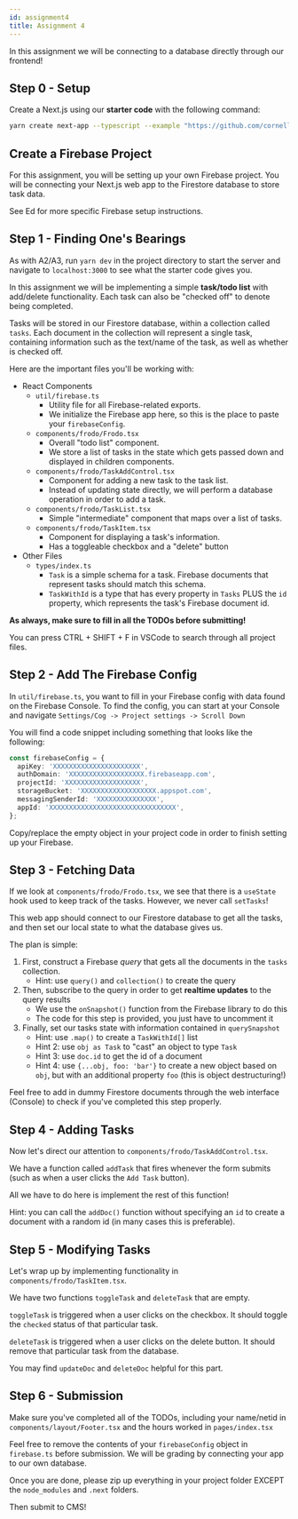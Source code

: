 ```yaml
---
id: assignment4
title: Assignment 4
---
```


In this assignment we will be connecting to a database directly through our
frontend!

## Step 0 - Setup

Create a Next.js using our **starter code** with the following command:

```bash
yarn create next-app --typescript --example "https://github.com/cornell-dti/trends-sp22-starters/tree/main/a4" YOUR_DIR_NAME
```

## Create a Firebase Project

For this assignment, you will be setting up your own Firebase project. You will
be connecting your Next.js web app to the Firestore database to store task data.

See Ed for more specific Firebase setup instructions.

## Step 1 - Finding One's Bearings

As with A2/A3, run `yarn dev` in the project directory to start the server and
navigate to `localhost:3000` to see what the starter code gives you.

In this assignment we will be implementing a simple **task/todo list** with
add/delete functionality. Each task can also be "checked off" to denote being
completed.

Tasks will be stored in our Firestore database, within a collection called
`tasks`. Each document in the collection will represent a single task,
containing information such as the text/name of the task, as well as whether is
checked off.

Here are the important files you'll be working with:

- React Components
  - `util/firebase.ts`
    - Utility file for all Firebase-related exports.
    - We initialize the Firebase app here, so this is the place to paste your
      `firebaseConfig`.
  - `components/frodo/Frodo.tsx`
    - Overall "todo list" component.
    - We store a list of tasks in the state which gets passed down and displayed
      in children components.
  - `components/frodo/TaskAddControl.tsx`
    - Component for adding a new task to the task list.
    - Instead of updating state directly, we will perform a database
      operation in order to add a task.
  - `components/frodo/TaskList.tsx`
    - Simple "intermediate" component that maps over a list of tasks.
  - `components/frodo/TaskItem.tsx`
    - Component for displaying a task's information.
    - Has a toggleable checkbox and a "delete" button
- Other Files
  - `types/index.ts`
    - `Task` is a simple schema for a task. Firebase documents that represent
      tasks should match this schema.
    - `TaskWithId` is a type that has every property in `Tasks` PLUS the `id`
      property, which represents the task's Firebase document id.

**As always, make sure to fill in all the TODOs before submitting!**

You can press CTRL + SHIFT + F in VSCode to search through all project files.

## Step 2 - Add The Firebase Config

In `util/firebase.ts`, you want to fill in your Firebase config with data found
on the Firebase Console. To find the config, you can start at your Console and
navigate `Settings/Cog -> Project settings -> Scroll Down`

You will find a code snippet including something that looks like the following:

```typescript
const firebaseConfig = {
  apiKey: 'XXXXXXXXXXXXXXXXXXXXXX',
  authDomain: 'XXXXXXXXXXXXXXXXXXX.firebaseapp.com',
  projectId: 'XXXXXXXXXXXXXXXXXXX',
  storageBucket: 'XXXXXXXXXXXXXXXXXXX.appspot.com',
  messagingSenderId: 'XXXXXXXXXXXXXXX',
  appId: 'XXXXXXXXXXXXXXXXXXXXXXXXXXXXXXXX',
};
```

Copy/replace the empty object in your project code in order to finish setting up
your Firebase.

## Step 3 - Fetching Data

If we look at `components/frodo/Frodo.tsx`, we see that there is a `useState`
hook used to keep track of the tasks. However, we never call `setTasks`!

This web app should connect to our Firestore database to get all the tasks, and
then set our local state to what the database gives us.

The plan is simple:

1. First, construct a Firebase _query_ that gets all the documents in the `tasks`
   collection.
   - Hint: use `query()` and `collection()` to create the query
2. Then, subscribe to the query in order to get **realtime updates** to the
   query results
   - We use the `onSnapshot()` function from the Firebase library to do this
   - The code for this step is provided, you just have to uncomment it
3. Finally, set our tasks state with information contained in `querySnapshot`
   - Hint: use `.map()` to create a `TaskWithId[]` list
   - Hint 2: use `obj as Task` to "cast" an object to type `Task`
   - Hint 3: use `doc.id` to get the id of a document
   - Hint 4: use `{...obj, foo: 'bar'}` to create a new object based on `obj`,
     but with an additional property `foo` (this is object destructuring!)

Feel free to add in dummy Firestore documents through the web interface
(Console) to check if you've completed this step properly.

## Step 4 - Adding Tasks

Now let's direct our attention to `components/frodo/TaskAddControl.tsx`.

We have a function called `addTask` that fires whenever the form submits (such
as when a user clicks the `Add Task` button).

All we have to do here is implement the rest of this function!

Hint: you can call the `addDoc()` function without specifying an `id` to create
a document with a random id (in many cases this is preferable).

## Step 5 - Modifying Tasks

Let's wrap up by implementing functionality in `components/frodo/TaskItem.tsx`.

We have two functions `toggleTask` and `deleteTask` that are empty.

`toggleTask` is triggered when a user clicks on the checkbox. It should toggle
the `checked` status of that particular task.

`deleteTask` is triggered when a user clicks on the delete button. It should
remove that particular task from the database.

You may find `updateDoc` and `deleteDoc` helpful for this part.

## Step 6 - Submission

Make sure you've completed all of the TODOs, including your name/netid in
`components/layout/Footer.tsx` and the hours worked in `pages/index.tsx`

Feel free to remove the contents of your `firebaseConfig` object in
`firebase.ts` before submission. We will be grading by connecting your app to
our own database.

Once you are done, please zip up everything in your project folder EXCEPT the
`node_modules` and `.next` folders.

Then submit to CMS!
